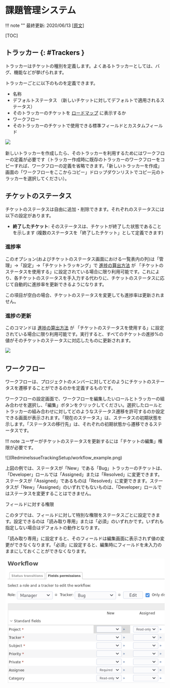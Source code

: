 課題管理システム
================

!!! note ""
    最終更新: 2020/06/13 [[原文](https://www.redmine.org/projects/redmine/wiki/RedmineIssueTrackingSetup/41)]

[TOC]

トラッカー {: #Trackers }
----------

トラッカーはチケットの種別を定義します。よくあるトラッカーとしては、バグ、機能などが挙げられます。

トラッカーごとに以下のものを定義できます。

- 名称
- デフォルトステータス （新しいチケットに対してデフォルトで適用されるステータス）
- そのトラッカーのチケットを [ロードマップ](RedmineRoadmap.md) に表示するか
- ワークフロー
- そのトラッカーのチケットで使用できる標準フィールドとカスタムフィールド

<img src="tracker_config@2x.png" srcset="tracker_config@2x.png 2x">

新しいトラッカーを作成したら、そのトラッカーを利用するためにはワークフローの定義が必要です（トラッカー作成時に既存のトラッカーのワークフローをコピーすれば、ワークフローの定義を省略できます。「新しいトラッカーを作成」画面の「ワークフローをここからコピー」ドロップダウンリストでコピー元のトラッカーを選択してください）。

チケットのステータス
--------------------

チケットのステータスは自由に追加・削除できます。それぞれのステータスには以下の設定があります。

-   **終了したチケット**: そのステータスは、チケットが終了した状態であることを示します (複数のステータスを「終了したチケット」として定義できます)

### 進捗率

このオプション(およびチケットのステータス画面における一覧表内の列)は「管理」→「設定」→「チケットトラッキング」で [進捗の算出方法](RedmineSettings.md#Calculate-the-issue-done-ratio) が 「チケットのステータスを使用する」に設定されている場合に限り利用可能です。これにより、各チケットのステータスを手入力する代わりに、チケットのステータスに応じて自動的に進捗率を更新できるようになります。

この項目が空白の場合、チケットのステータスを変更しても進捗率は更新されません。

### 進捗の更新

このコマンドは [進捗の算出方法](RedmineSettings.md#Calculate-the-issue-done-ratio) が 「チケットのステータスを使用する」に設定されている場合に限り利用可能です。実行すると、すべてのチケットの進捗%の値がそのチケットのステータスに対応したものに更新されます。

![](RedmineIssueTrackingSetup/issue-done-ratio.png)

ワークフロー
------------

ワークフローは、プロジェクトのメンバーに対してどのようにチケットのステータスを遷移することができるのかを定義するものです。

ワークフローの設定画面で、ワークフローを編集したいロールとトラッカーの組み合わせを選択し、「編集」ボタンをクリックしてください。選択したロールとトラッカーの組み合わせに対してどのようなステータス遷移を許可するのか設定できる画面が表示されます。「現在のステータス」は、ステータスの初期状態を示します。「ステータスの移行先」は、それぞれの初期状態から遷移できるステータスです。

!!! note
    ユーザーがチケットのステータスを更新するには「チケットの編集」権限が必要です。

</div>
![](RedmineIssueTrackingSetup/workflow_example.png)

上図の例では、ステータスが「New」である「Bug」トラッカーのチケットは、「Developer」ロールでは「Assigned」または「Resolved」に変更できます。ステータスが「Assigned」であるものは「Resolved」に変更できます。ステータスが「New」「Assigned」のいずれでもないものは、「Developer」ロールではステータスを変更することはできません。

フィールドに対する権限

このタブでは、フィールドに対して特別な権限をステータスごとに設定できます。設定できるのは「読み取り専用」または「必須」のいずれかです。いずれも指定しない場合はデフォルトの動作となります。

「読み取り専用」に設定すると、そのフィールドは編集画面に表示されず値の変更ができなくなります。「必須」に設定すると、編集時にフィールドを未入力のままにしておくことができなくなります。

![](RedmineIssueTrackingSetup/workflow_fields_permissions_closeup.png)
